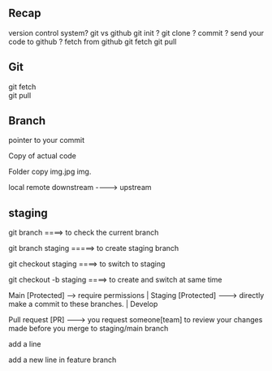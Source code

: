 ## Recap 

version control system?
git  vs github
git init ?
git clone ?
commit ?
send your code to github ?
fetch from github 
git fetch 
git pull 


## Git

git fetch  
git pull 





## Branch  

pointer to your commit 


Copy of actual code 


Folder        copy
img.jpg       img.


local           remote
downstream ----> upstream 
## staging 

git branch ====> to check the current branch

git branch staging =====> to create staging branch 

git checkout staging ====> to switch to staging 

git checkout -b staging ====> to create and switch at same time 



Main   [Protected]    --> require permissions
|
Staging  [Protected]  ---> directly make a commit to these branches.
|
Develop


Pull request [PR] ---> you request someone[team] to review your changes made before you merge 
to staging/main branch 
     


add a line 


add a new line in feature branch

























